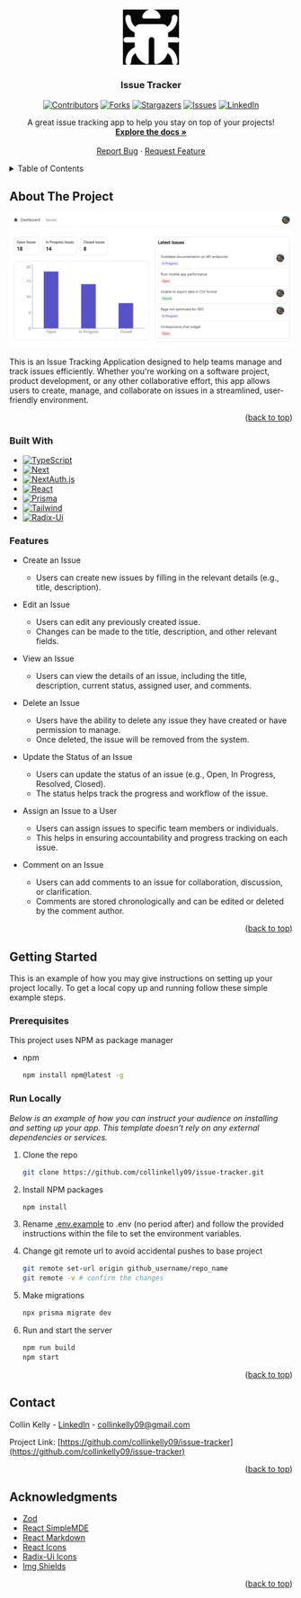 <!-- Improved compatibility of back to top link: See: https://github.com/collinkelly09/issue-tracker/pull/73 -->
<a id="readme-top"></a>
<!--
*** Thanks for checking out the Best-README-Template. If you have a suggestion
*** that would make this better, please fork the repo and create a pull request
*** or simply open an issue with the tag "enhancement".
*** Don't forget to give the project a star!
*** Thanks again! Now go create something AMAZING! :D
-->



<!-- PROJECT SHIELDS -->
<!--
*** I'm using markdown "reference style" links for readability.
*** Reference links are enclosed in brackets [ ] instead of parentheses ( ).
*** See the bottom of this document for the declaration of the reference variables
*** for contributors-url, forks-url, etc. This is an optional, concise syntax you may use.
*** https://www.markdownguide.org/basic-syntax/#reference-style-links
-->



<!-- PROJECT LOGO -->
<br />
<div align="center">
  <a href="https://github.com/collinkelly09/issue-tracker">
    <img src="assets/logo.png" alt="Logo" width="100" height="auto">
  </a>

  <h3 align="center">Issue Tracker</h3>

[![Contributors][contributors-shield]][contributors-url]
[![Forks][forks-shield]][forks-url]
[![Stargazers][stars-shield]][stars-url]
[![Issues][issues-shield]][issues-url]
[![LinkedIn][linkedin-shield]][linkedin-url]

  <p align="center">
    A great issue tracking app to help you stay on top of your projects!
    <br />
    <a href="https://github.com/collinkelly09/issue-tracker"><strong>Explore the docs »</strong></a>
    <br />
    <br />
    <!-- <a href="https://github.com/collinkelly09/issue-tracker">View Demo</a> -->
    <!-- · -->
    <a href="https://github.com/collinkelly09/issue-tracker/issues/new?labels=bug&template=bug-report---.md">Report Bug</a>
    ·
    <a href="https://github.com/collinkelly09/issue-tracker/issues/new?labels=enhancement&template=feature-request---.md">Request Feature</a>
  </p>
</div>



<!-- TABLE OF CONTENTS -->
<details>
  <summary>Table of Contents</summary>
  <ol>
    <li>
      <a href="#about-the-project">About The Project</a>
      <ul>
        <li><a href="#built-with">Built With</a></li>
        <li><a href="#features">Features</a></li>
      </ul>
    </li>
    <li>
      <a href="#getting-started">Getting Started</a>
      <ul>
        <li><a href="#prerequisites">Prerequisites</a></li>
        <li><a href="#run-locally">Run Locally</a></li>
      </ul>
    </li>
    <li><a href="#contact">Contact</a></li>
    <li><a href="#acknowledgments">Acknowledgments</a></li>
  </ol>
</details>



<!-- ABOUT THE PROJECT -->
## About The Project

[![Product Name Screen Shot][product-screenshot]](https://example.com)

This is an Issue Tracking Application designed to help teams manage and track issues efficiently. Whether you're working on a software project, product development, or any other collaborative effort, this app allows users to create, manage, and collaborate on issues in a streamlined, user-friendly environment.

<p align="right">(<a href="#readme-top">back to top</a>)</p>



### Built With



* [![TypeScript][TypeScript]][TypeScript-url]
* [![Next][Next.js]][Next-url]
* [![NextAuth.js][NextAuth.js]][NextAuth-url]
* [![React][React.js]][React-url]
* [![Prisma][Prisma]][Prisma-url]
* [![Tailwind][Tailwind.com]][Tailwind-url]
* [![Radix-Ui][Radix-ui.com]][Radix-ui-url]


<!-- Features -->
### Features


- Create an Issue
  * Users can create new issues by filling in the relevant details (e.g., title, description).


- Edit an Issue
  * Users can edit any previously created issue.
  * Changes can be made to the title, description, and other relevant fields.


- View an Issue
    - Users can view the details of an issue, including the title, description, current status, assigned user, and comments.


- Delete an Issue
    - Users have the ability to delete any issue they have created or have permission to manage.
    - Once deleted, the issue will be removed from the system.


- Update the Status of an Issue
    - Users can update the status of an issue (e.g., Open, In Progress, Resolved, Closed).
    - The status helps track the progress and workflow of the issue.


- Assign an Issue to a User
    - Users can assign issues to specific team members or individuals.
    - This helps in ensuring accountability and progress tracking on each issue.


- Comment on an Issue
    - Users can add comments to an issue for collaboration, discussion, or clarification.
    - Comments are stored chronologically and can be edited or deleted by the comment author.



<p align="right">(<a href="#readme-top">back to top</a>)</p>



<!-- GETTING STARTED -->
## Getting Started

This is an example of how you may give instructions on setting up your project locally.
To get a local copy up and running follow these simple example steps.

### Prerequisites

This project uses NPM as package manager
* npm
  ```sh
  npm install npm@latest -g
  ```

### Run Locally

_Below is an example of how you can instruct your audience on installing and setting up your app. This template doesn't rely on any external dependencies or services._


1. Clone the repo
   ```sh
   git clone https://github.com/collinkelly09/issue-tracker.git
   ```
2. Install NPM packages
   ```sh
   npm install
   ```
3. Rename [.env.example](.env.example) to .env (no period after) and follow the provided instructions within the file to set the environment variables.

4. Change git remote url to avoid accidental pushes to base project
   ```sh
   git remote set-url origin github_username/repo_name
   git remote -v # confirm the changes
   ```
5. Make migrations
    ```sh
    npx prisma migrate dev
    ```
6. Run and start the server
    ```sh
    npm run build
    npm start
    ```

<p align="right">(<a href="#readme-top">back to top</a>)</p>


<!-- CONTACT -->
## Contact

Collin Kelly - [LinkedIn](https://www.linkedin.com/in/collinkelly09/) - collinkelly09@gmail.com

Project Link: [https://github.com/collinkelly09/issue-tracker](https://github.com/collinkelly09/issue-tracker)

<p align="right">(<a href="#readme-top">back to top</a>)</p>



<!-- ACKNOWLEDGMENTS -->
## Acknowledgments

* [Zod](https://zod.dev/)
* [React SimpleMDE](https://www.npmjs.com/package/react-simplemde-editor)
* [React Markdown](https://www.npmjs.com/package/react-markdown/v/8.0.7)
* [React Icons](https://react-icons.github.io/react-icons/)
* [Radix-Ui Icons](https://www.radix-ui.com/icons)
* [Img Shields](https://shields.io)

<p align="right">(<a href="#readme-top">back to top</a>)</p>



<!-- MARKDOWN LINKS & IMAGES -->
<!-- https://www.markdownguide.org/basic-syntax/#reference-style-links -->
[contributors-shield]: https://img.shields.io/github/contributors/collinkelly09/issue-tracker?style=for-the-badge
[contributors-url]: https://github.com/collinkelly09/issue-tracker/graphs/contributors

[forks-shield]: https://img.shields.io/github/forks/collinkelly09/issue-tracker.svg?style=for-the-badge
[forks-url]: https://github.com/collinkelly09/issue-tracker/network/members

[stars-shield]: https://img.shields.io/github/stars/collinkelly09/issue-tracker.svg?style=for-the-badge
[stars-url]: https://github.com/collinkelly09/issue-tracker/stargazers

[issues-shield]: https://img.shields.io/github/issues/collinkelly09/issue-tracker.svg?style=for-the-badge
[issues-url]: https://github.com/collinkelly09/issue-tracker/issues

[linkedin-shield]: https://img.shields.io/badge/-LinkedIn-black.svg?style=for-the-badge&logo=linkedin&colorB=555
[linkedin-url]: https://www.linkedin.com/in/collinkelly09/


<!-- Screenshots -->
[product-screenshot]: assets/dashboard.png


<!-- Tech Stack -->
[Next.js]: https://img.shields.io/badge/next.js-000000?style=for-the-badge&logo=nextdotjs&logoColor=white
[Next-url]: https://nextjs.org/

[NextAuth.js]: https://img.shields.io/badge/nextauth.js-000000?style=for-the-badge&logo=nextdns&logoColor=white
[NextAuth-url]: https://next-auth.js.org/

[React.js]: https://img.shields.io/badge/React-20232A?style=for-the-badge&logo=react&logoColor=61DAFB
[React-url]: https://reactjs.org/

[Tailwind.com]: https://img.shields.io/badge/Tailwind-06B6D4?style=for-the-badge&logo=tailwindcss&logoColor=white
[Tailwind-url]: https://tailwindcss.com/

[Radix-ui.com]: https://img.shields.io/badge/radixui-161618?style=for-the-badge&logo=radixui&logoColor=white
[Radix-ui-url]: https://www.radix-ui.com/

[TypeScript]: https://img.shields.io/badge/typescript-3178C6?style=for-the-badge&logo=typescript&logoColor=white
[TypeScript-url]: https://www.typescriptlang.org/

[Prisma]: https://img.shields.io/badge/prisma-2D3748?style=for-the-badge&logo=prisma&logoColor=white
[Prisma-url]: https://www.prisma.io/docs/orm
